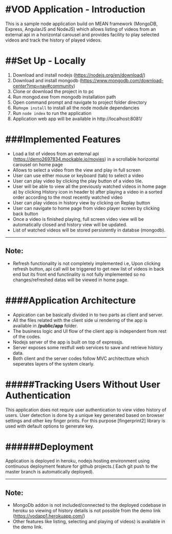 #VOD Application - Introduction
===================================

This is a sample node application build on MEAN framework (MongoDB, Express, AngularJS and NodeJS) which allows listing of videos from an external api in a horizontal carousel and provides facility to play selected videos and track the history of played videos.

##Set Up - Locally
================================

1) Download and install nodejs (https://nodejs.org/en/download/) 
2) Download and install mongodb (https://www.mongodb.com/download-center?jmp=nav#community)
3) Clone or download the project in to pc
4) Run mongod.exe from mongodb installation path
5) Open command prompt and navigate to project folder directory 
6) Run``` npm install ```  to install all the node module dependancies 
7) Run ``` node index ```  to run the application
8) Application web app will be available in http://localhost:8081/

###Implemented Features
=================================

- Load a list of videos from an external api (https://demo2697834.mockable.io/movies) in a scrollable horizontal carousel on home page
- Allows to select a video from the view and play in full screen
- User can use either mouse or keyboard (tab) to select a video
- User can play video by clicking the play button of a video tile.
- User will be able to view all the previously watched videos in home page 
	a) by clicking History icon in header
	b) after playing a video 
  in a sorted order according to the most recently watched video
- User can play videos in history view by clicking on Replay button
- User can navigate to home page from video player screen by clicking back button
- Once a video is finished playing, full screen video view will be automatically closed and history view will be updated.
- List of watched videos will be stored persistently in databse (mongodb).

--------
Note:
--------

- Refresh functionality is not completely implemented i.e, Upon clicking refresh button, api call will be triggered to get new list of videos in back end but its front end functinality is not fully implemented so no changes/refreshed datas will be viewed in home page.

####Application Architecture
==============================================

- Appication can be basically divided in to two parts as client and server.
- All the files related with the client side ui rendering of the app is available in **/public/app** folder. 
- The business logic and UI flow of the client app is independent from rest of the codes. 
- Nodejs server of the app is built on top of expressjs. 
- Server exposes some restfull web services to save and retrieve history data.
- Both client and the server codes follow MVC architectture which seperates layers of the system clearly. 

#####Tracking Users Without User Authentication
================================================

This application does not requre user authentication to view video history of users. User detection is done by a unique key generated based on browser settings and other key finger prints. For this purpose [fingerprint2] library is used with default options to generate key. 

######Deployment
=================================================

Application is deployed in heroku, nodejs hosting environment using continuous deployment feature for github projects.( Each git push to the master branch is automatically deployed).

-------
Note:
-------

- MongoDb addon is not included/connected to the deployed codebase in heroku so viewing of history details is not possible from the demo link (https://vodapp1.herokuapp.com/)  
- Other features like  listing, selecting and playing of videos) is available in the demo link.
